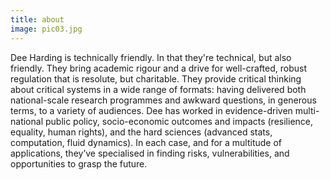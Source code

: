 ```yaml
---
title: about
image: pic03.jpg
---
```

Dee Harding is technically friendly. In that they're technical, but also friendly. They bring academic rigour and a drive for well-crafted, robust regulation that is resolute, but charitable. They provide critical thinking about critical systems in a wide range of formats: having delivered both national-scale research programmes and awkward questions, in generous terms, to a variety of audiences. Dee has worked in evidence-driven multi-national public policy, socio-economic outcomes and impacts (resilience, equality, human rights), and the hard sciences (advanced stats, computation, fluid dynamics). In each case, and for a multitude of applications, they’ve specialised in finding risks, vulnerabilities, and opportunities to grasp the future. 
